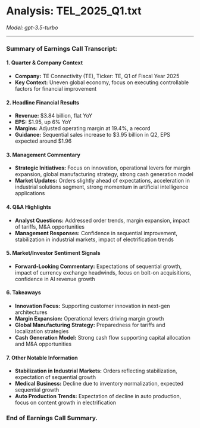 # Analysis: TEL_2025_Q1.txt

*Model: gpt-3.5-turbo*

---

### Summary of Earnings Call Transcript:

#### 1. **Quarter & Company Context**
- **Company:** TE Connectivity (TE), Ticker: TE, Q1 of Fiscal Year 2025
- **Key Context:** Uneven global economy, focus on executing controllable factors for financial improvement

#### 2. **Headline Financial Results**
- **Revenue:** $3.84 billion, flat YoY
- **EPS:** $1.95, up 6% YoY
- **Margins:** Adjusted operating margin at 19.4%, a record
- **Guidance:** Sequential sales increase to $3.95 billion in Q2, EPS expected around $1.96

#### 3. **Management Commentary**
- **Strategic Initiatives:** Focus on innovation, operational levers for margin expansion, global manufacturing strategy, strong cash generation model
- **Market Updates:** Orders slightly ahead of expectations, acceleration in industrial solutions segment, strong momentum in artificial intelligence applications

#### 4. **Q&A Highlights**
- **Analyst Questions:** Addressed order trends, margin expansion, impact of tariffs, M&A opportunities
- **Management Responses:** Confidence in sequential improvement, stabilization in industrial markets, impact of electrification trends

#### 5. **Market/Investor Sentiment Signals**
- **Forward-Looking Commentary:** Expectations of sequential growth, impact of currency exchange headwinds, focus on bolt-on acquisitions, confidence in AI revenue growth

#### 6. **Takeaways**
- **Innovation Focus:** Supporting customer innovation in next-gen architectures
- **Margin Expansion:** Operational levers driving margin growth
- **Global Manufacturing Strategy:** Preparedness for tariffs and localization strategies
- **Cash Generation Model:** Strong cash flow supporting capital allocation and M&A opportunities

#### 7. **Other Notable Information**
- **Stabilization in Industrial Markets:** Orders reflecting stabilization, expectation of sequential growth
- **Medical Business:** Decline due to inventory normalization, expected sequential growth
- **Auto Production Trends:** Expectation of decline in auto production, focus on content growth in electrification

### End of Earnings Call Summary.